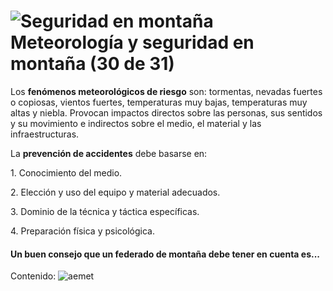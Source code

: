 # ![Seguridad en montaña](./gps_files/362840.jpg)Meteorología y seguridad en montaña (30 de 31)

Los **fenómenos meteorológicos de riesgo** son: tormentas, nevadas fuertes o copiosas, vientos fuertes, temperaturas muy bajas, temperaturas muy altas y niebla. Provocan impactos directos sobre las personas, sus sentidos y su movimiento e indirectos sobre el medio, el material y las infraestructuras.

La **prevención de accidentes** debe basarse en:

1\. Conocimiento del medio.

2\. Elección y uso del equipo y material adecuados.

3\. Dominio de la técnica y táctica específicas.

4\. Preparación física y psicológica.

#### Un buen consejo que un federado de montaña debe tener en cuenta es...  

Contenido: ![aemet](./gps_files/aemet(29).jpg)
